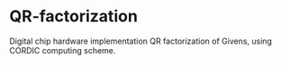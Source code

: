 # QR-factorization
Digital chip hardware implementation  QR factorization of Givens, using CORDIC computing scheme.
